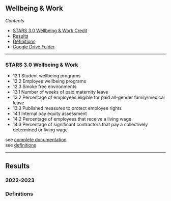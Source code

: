 ## Wellbeing & Work

*Contents*
- [STARS 3.0 Wellbeing & Work Credit](#stars-30-food--dining-credit)
- [Results](#results)
- [Definitions](#stars-credit-definitions)
- [Google Drive Folder](https://drive.google.com/drive/folders/1MpK4bpxYSuIs97QPZ0AMyqoNcxe-ACPu)

------

### STARS 3.0 Wellbeing & Work

- 12.1 Student wellbeing programs
- 12.2 Employee wellbeing programs
- 12.3 Smoke free environments
- 13.1 Number of weeks of paid maternity leave
- 13.2 Percentage of employees eligible for paid all-gender family/medical leave
- 13.3 Published measures to protect employee rights
- 14.1 Internal pay equity assessment
- 14.2 Percentage of employees that receive a living wage
- 14.3 Percentage of significant contractors that pay a collectively determined or living wage

see [complete documentation](https://docs.google.com/document/d/1UgIhYWWg5GS7cB9qYvRpw76-ThuQZJ2X1spEiS1fp_U/edit#heading=h.43oau9mq61o0)  
see [definitions](#stars-credit-definitions)

------

## Results

### 2022-2023

### Definitions
